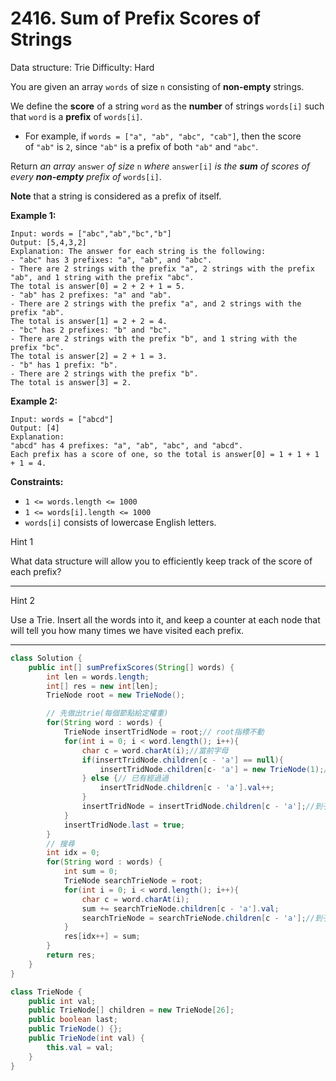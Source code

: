 # 2416. Sum of Prefix Scores of Strings

Data structure: Trie
Difficulty: Hard

You are given an array `words` of size `n` consisting of **non-empty** strings.

We define the **score** of a string `word` as the **number** of strings `words[i]` such that `word` is a **prefix** of `words[i]`.

- For example, if `words = ["a", "ab", "abc", "cab"]`, then the score of `"ab"` is `2`, since `"ab"` is a prefix of both `"ab"` and `"abc"`.

Return *an array* `answer` *of size* `n` *where* `answer[i]` *is the **sum** of scores of every **non-empty** prefix of* `words[i]`.

**Note** that a string is considered as a prefix of itself.

**Example 1:**

```
Input: words = ["abc","ab","bc","b"]
Output: [5,4,3,2]
Explanation: The answer for each string is the following:
- "abc" has 3 prefixes: "a", "ab", and "abc".
- There are 2 strings with the prefix "a", 2 strings with the prefix "ab", and 1 string with the prefix "abc".
The total is answer[0] = 2 + 2 + 1 = 5.
- "ab" has 2 prefixes: "a" and "ab".
- There are 2 strings with the prefix "a", and 2 strings with the prefix "ab".
The total is answer[1] = 2 + 2 = 4.
- "bc" has 2 prefixes: "b" and "bc".
- There are 2 strings with the prefix "b", and 1 string with the prefix "bc".
The total is answer[2] = 2 + 1 = 3.
- "b" has 1 prefix: "b".
- There are 2 strings with the prefix "b".
The total is answer[3] = 2.

```

**Example 2:**

```
Input: words = ["abcd"]
Output: [4]
Explanation:
"abcd" has 4 prefixes: "a", "ab", "abc", and "abcd".
Each prefix has a score of one, so the total is answer[0] = 1 + 1 + 1 + 1 = 4.

```

**Constraints:**

- `1 <= words.length <= 1000`
- `1 <= words[i].length <= 1000`
- `words[i]` consists of lowercase English letters.

Hint 1

What data structure will allow you to efficiently keep track of the score of each prefix?

---

Hint 2

Use a Trie. Insert all the words into it, and keep a counter at each node that will tell you how many times we have visited each prefix.

---

```java
class Solution {
    public int[] sumPrefixScores(String[] words) {
        int len = words.length;
        int[] res = new int[len];
        TrieNode root = new TrieNode();

        // 先做出trie(每個節點給定權重)
        for(String word : words) {
            TrieNode insertTridNode = root;// root指標不動
            for(int i = 0; i < word.length(); i++){
                char c = word.charAt(i);//當前字母
                if(insertTridNode.children[c - 'a'] == null){
                    insertTridNode.children[c- 'a'] = new TrieNode(1);//給定當前結點val
                } else {// 已有經過過
                    insertTridNode.children[c - 'a'].val++;
                }
                insertTridNode = insertTridNode.children[c - 'a'];//到子node
            }
            insertTridNode.last = true;
        }
        // 搜尋
        int idx = 0;
        for(String word : words) {
            int sum = 0;
            TrieNode searchTrieNode = root;
            for(int i = 0; i < word.length(); i++){
                char c = word.charAt(i);
                sum += searchTrieNode.children[c - 'a'].val;
                searchTrieNode = searchTrieNode.children[c - 'a'];//到子node
            }
            res[idx++] = sum;
        }
        return res;
    }
}

class TrieNode {
    public int val;
    public TrieNode[] children = new TrieNode[26];
    public boolean last;
    public TrieNode() {};
    public TrieNode(int val) {
        this.val = val;
    }
}
```